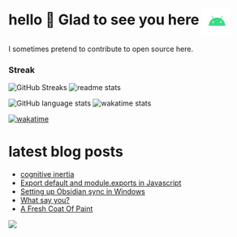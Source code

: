# hello :wave: Glad to see you here <img align="center" alt="Android" width="55" src="./assets/android.webp"/>
I sometimes pretend to contribute to open source here.

<h3>Streak</h3>
<p>
  <img src="https://github-readme-streak-stats.herokuapp.com/?user=andwati&amp;theme=transparent" alt="GitHub Streaks" height="200" width="49%" />
  <img src="https://github-readme-stats-andwati.vercel.app/api?username=andwati&theme=transparent&hide_border=false&include_all_commits=false&count_private=true" alt="readme stats" height="200"  width="49%">
</p>

<p>
  <img src="https://github-readme-stats-andwati.vercel.app/api/top-langs/?username=andwati&hide=shell,css,html,scss,Dockerfile,jupyter%20notebook,Powershell,Ruby&layout=donut&theme=transparent" alt="GitHub language stats" height="200" width="49%" />
  <img src="https://github-readme-stats-andwati.vercel.app/api/wakatime?username=andwati&theme=transparent" alt="wakatime stats" height="200"  width="49%">
</p>

[![wakatime](https://wakatime.com/badge/user/7f0420c2-50ee-46bc-9902-4c6386c5dc5e.svg)](https://wakatime.com/@7f0420c2-50ee-46bc-9902-4c6386c5dc5e)

# latest blog posts
<!-- BLOG-POST-LIST:START -->
- [cognitive inertia](https://andwati.xyz/posts/inertia/)
- [Export default and module.exports in Javascript](https://andwati.xyz/posts/javascript-exporting-modules/)
- [Setting up Obsidian sync in Windows](https://andwati.xyz/posts/obsidian-sync/)
- [What say you?](https://andwati.xyz/posts/utterances-comments/)
- [A Fresh Coat Of Paint](https://andwati.xyz/posts/a-fresh-coat-of-paint/)
<!-- BLOG-POST-LIST:END -->


[![](https://visitcount.itsvg.in/api?id=andwati&label=Profile%20Views&color=0&icon=6&pretty=false)](https://visitcount.itsvg.in)
